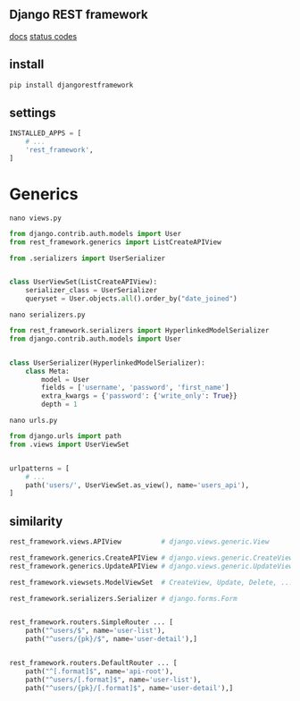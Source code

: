 ## Django REST framework
[docs](https://www.django-rest-framework.org/)
[status codes](https://www.django-rest-framework.org/api-guide/status-codes/)

## install
```txt
pip install djangorestframework
```


## settings
```py
INSTALLED_APPS = [
    # ...
    'rest_framework',
]
```


# Generics
`nano views.py`
```py
from django.contrib.auth.models import User
from rest_framework.generics import ListCreateAPIView

from .serializers import UserSerializer


class UserViewSet(ListCreateAPIView):
    serializer_class = UserSerializer
    queryset = User.objects.all().order_by("date_joined")
```


`nano serializers.py`
```python
from rest_framework.serializers import HyperlinkedModelSerializer
from django.contrib.auth.models import User


class UserSerializer(HyperlinkedModelSerializer):
    class Meta:
        model = User
        fields = ['username', 'password', 'first_name']
        extra_kwargs = {'password': {'write_only': True}}
        depth = 1
```


`nano urls.py`
```py
from django.urls import path
from .views import UserViewSet


urlpatterns = [
    # ...
    path('users/', UserViewSet.as_view(), name='users_api'),
]
```


## similarity
```py
rest_framework.views.APIView          # django.views.generic.View

rest_framework.generics.CreateAPIView # django.views.generic.CreateView
rest_framework.generics.UpdateAPIView # django.views.generic.UpdateView

rest_framework.viewsets.ModelViewSet  # CreateView, Update, Delete, ...

rest_framework.serializers.Serializer # django.forms.Form


rest_framework.routers.SimpleRouter ... [
    path("^users/$", name='user-list'),
    path("^users/{pk}/$", name='user-detail'),]


rest_framework.routers.DefaultRouter ... [
    path("^[.format]$", name='api-root'),
    path("^users/[.format]$", name='user-list'),
    path("^users/{pk}/[.format]$", name='user-detail'),]
```
